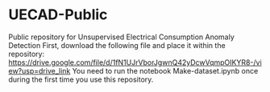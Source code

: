 # UECAD-Public
Public repository for Unsupervised Electrical Consumption Anomaly Detection
First, download the following file and place it within the repository: https://drive.google.com/file/d/1fN1UJrVborJgwnQ42yDcwVqmpOIKYR8-/view?usp=drive_link
You need to run the notebook Make-dataset.ipynb once during the first time you use this repository.
